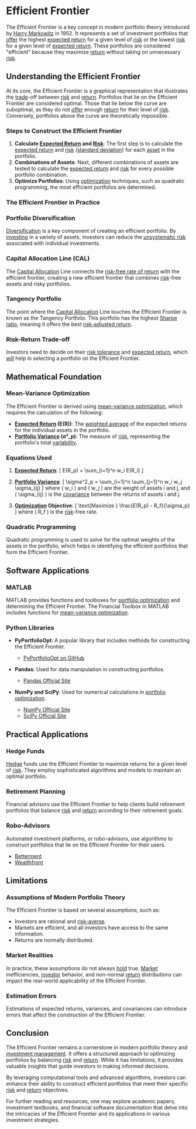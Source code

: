 # Efficient Frontier

The Efficient Frontier is a key concept in modern portfolio theory introduced by [Harry Markowitz](../h/harry_markowitz.md) in 1952. It represents a set of investment portfolios that [offer](../o/offer.md) the highest [expected return](../e/expected_return.md) for a given level of [risk](../r/risk.md) or the lowest [risk](../r/risk.md) for a given level of [expected return](../e/expected_return.md). These portfolios are considered "efficient" because they maximize [return](../r/return.md) without taking on unnecessary [risk](../r/risk.md).

## Understanding the Efficient Frontier

At its core, the Efficient Frontier is a graphical representation that illustrates the [trade](../t/trade.md)-off between [risk](../r/risk.md) and [return](../r/return.md). Portfolios that lie on the Efficient Frontier are considered optimal. Those that lie below the curve are suboptimal, as they do not [offer](../o/offer.md) enough [return](../r/return.md) for their level of [risk](../r/risk.md). Conversely, portfolios above the curve are theoretically impossible.

### Steps to Construct the Efficient Frontier

1. **Calculate [Expected Return](../e/expected_return.md) and [Risk](../r/risk.md)**: The first step is to calculate the [expected return](../e/expected_return.md) and [risk](../r/risk.md) ([standard deviation](../s/standard_deviation.md)) for each [asset](../a/asset.md) in the portfolio.
2. **Combinations of Assets**: Next, different combinations of assets are tested to calculate the [expected return](../e/expected_return.md) and [risk](../r/risk.md) for every possible portfolio combination.
3. **Optimize Portfolios**: Using [optimization](../o/optimization.md) techniques, such as quadratic programming, the most efficient portfolios are determined.

### The Efficient Frontier in Practice

### Portfolio Diversification

[Diversification](../d/diversification.md) is a key component of creating an efficient portfolio. By [investing](../i/investing.md) in a variety of assets, investors can reduce the [unsystematic risk](../u/unsystematic_risk.md) associated with individual investments.

### Capital Allocation Line (CAL)

The [Capital Allocation](../c/capital_allocation.md) Line connects the [risk-free rate of return](../r/risk-free_rate_of_return.md) with the efficient frontier, creating a new efficient frontier that combines [risk](../r/risk.md)-free assets and risky portfolios.

### Tangency Portfolio

The point where the [Capital Allocation](../c/capital_allocation.md) Line touches the Efficient Frontier is known as the Tangency Portfolio. This portfolio has the highest [Sharpe ratio](../s/sharpe_ratio.md), meaning it offers the best [risk-adjusted return](../r/risk-adjusted_return.md).

### Risk-Return Trade-off

Investors need to decide on their [risk tolerance](../r/risk_tolerance.md) and [expected return](../e/expected_return.md), which [will](../w/will.md) help in selecting a portfolio on the Efficient Frontier.

## Mathematical Foundation

### Mean-Variance Optimization

The Efficient Frontier is derived using [mean-variance optimization](../m/mean-variance_optimization.md), which requires the calculation of the following:

- **[Expected Return](../e/expected_return.md) (E(R))**: The [weighted average](../w/weighted_average.md) of the expected returns for the individual assets in the portfolio.
- **[Portfolio Variance](../p/portfolio_variance.md) (σ²_p)**: The measure of [risk](../r/risk.md), representing the portfolio's total [variability](../v/variability.md).

### Equations Used

1. **[Expected Return](../e/expected_return.md)**: 
   \[
   E(R_p) = \sum_{i=1}^n w_i E(R_i)
   \]
   
2. **[Portfolio Variance](../p/portfolio_variance.md)**:
   \[
   \sigma^2_p = \sum_{i=1}^n \sum_{j=1}^n w_i w_j \sigma_{ij}
   \]
   where \( w_i \) and \( w_j \) are the weight of assets i and j, and \( \sigma_{ij} \) is the [covariance](../c/covariance.md) between the returns of assets i and j.

3. **[Optimization](../o/optimization.md) Objective**:
   \[
   \text{Maximize } \frac{E(R_p) - R_f}{\sigma_p}
   \]
   where \( R_f \) is the [risk](../r/risk.md)-free rate.

### Quadratic Programming

Quadratic programming is used to solve for the optimal weights of the assets in the portfolio, which helps in identifying the efficient portfolios that form the Efficient Frontier.

## Software Applications

### MATLAB

MATLAB provides functions and toolboxes for [portfolio optimization](../p/portfolio_optimization.md) and determining the Efficient Frontier. The Financial Toolbox in MATLAB includes functions for [mean-variance optimization](../m/mean-variance_optimization.md).

### Python Libraries

- **PyPortfolioOpt**: A popular library that includes methods for constructing the Efficient Frontier.
  - [PyPortfolioOpt on GitHub](https://github.com/robertmartin8/PyPortfolioOpt)

- **Pandas**: Used for data manipulation in constructing portfolios.
  - [Pandas Official Site](https://pandas.pydata.org/)

- **NumPy and SciPy**: Used for numerical calculations in [portfolio optimization](../p/portfolio_optimization.md).
  - [NumPy Official Site](https://numpy.org/)
  - [SciPy Official Site](https://scipy.org/)

## Practical Applications

### Hedge Funds

[Hedge](../h/hedge.md) funds use the Efficient Frontier to maximize returns for a given level of [risk](../r/risk.md). They employ sophisticated algorithms and models to maintain an optimal portfolio.

### Retirement Planning

Financial advisors use the Efficient Frontier to help clients build retirement portfolios that balance [risk](../r/risk.md) and [return](../r/return.md) according to their retirement goals.

### Robo-Advisors

Automated investment platforms, or robo-advisors, use algorithms to construct portfolios that lie on the Efficient Frontier for their users.
  - [Betterment](https://www.betterment.com/)
  - [Wealthfront](https://www.wealthfront.com/)

## Limitations

### Assumptions of Modern Portfolio Theory

The Efficient Frontier is based on several assumptions, such as:
- Investors are rational and [risk-averse](../r/risk-averse.md).
- Markets are efficient, and all investors have access to the same information.
- Returns are normally distributed.

### Market Realities

In practice, these assumptions do not always [hold](../h/hold.md) true. [Market](../m/market.md) inefficiencies, [investor](../i/investor.md) behavior, and non-normal [return](../r/return.md) distributions can impact the real-world applicability of the Efficient Frontier.

### Estimation Errors

Estimations of expected returns, variances, and covariances can introduce errors that affect the construction of the Efficient Frontier.

## Conclusion

The Efficient Frontier remains a cornerstone in modern portfolio theory and [investment management](../i/investment_management.md). It offers a structured approach to optimizing portfolios by balancing [risk](../r/risk.md) and [return](../r/return.md). While it has limitations, it provides valuable insights that guide investors in making informed decisions.

By leveraging computational tools and advanced algorithms, investors can enhance their ability to construct efficient portfolios that meet their specific [risk](../r/risk.md) and [return](../r/return.md) objectives.

For further reading and resources, one may explore academic papers, investment textbooks, and financial software documentation that delve into the intricacies of the Efficient Frontier and its applications in various investment strategies.
